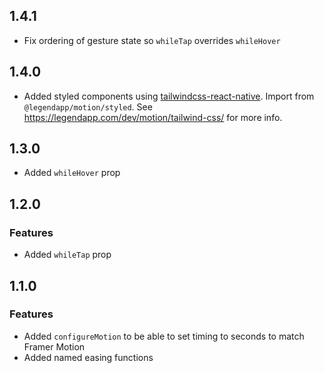## 1.4.1

-   Fix ordering of gesture state so `whileTap` overrides `whileHover`

## 1.4.0

-   Added styled components using [tailwindcss-react-native](https://github.com/marklawlor/tailwindcss-react-native). Import from `@legendapp/motion/styled`. See https://legendapp.com/dev/motion/tailwind-css/ for more info.

## 1.3.0

-   Added `whileHover` prop

## 1.2.0

### Features

-   Added `whileTap` prop

## 1.1.0

### Features

-   Added `configureMotion` to be able to set timing to seconds to match Framer Motion
-   Added named easing functions
